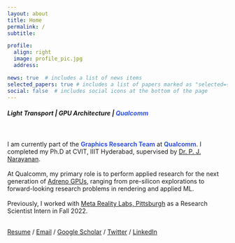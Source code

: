 ```yaml
---
layout: about
title: Home
permalink: /
subtitle: 

profile:
  align: right
  image: profile_pic.jpg
  address: 

news: true  # includes a list of news items
selected_papers: true # includes a list of papers marked as "selected={true}"
social: false  # includes social icons at the bottom of the page
---
```


<!-- Write your biography here. Tell the world about yourself. Link to your favorite [subreddit](http://reddit.com). You can put a picture in, too. The code is already in, just name your picture `prof_pic.jpg` and put it in the `img/` folder.

Put your address / P.O. box / other info right below your picture. You can also disable any these elements by editing `profile` property of the YAML header of your `_pages/about.md`. Edit `_bibliography/papers.bib` and Jekyll will render your [publications page](/al-folio/publications/) automatically.

Link to your social media connections, too. This theme is set up to use [Font Awesome icons](http://fortawesome.github.io/Font-Awesome/) and [Academicons](https://jpswalsh.github.io/academicons/), like the ones below. Add your Facebook, Twitter, LinkedIn, Google Scholar, or just disable all of them. -->

<h5>Light Transport | GPU Architecture | <b style="color:#3253dc">Qualcomm</b></h5>
<br>

I am currently part of the <b style="color:#3253dc">Graphics Research Team</b> at <b style="color:#3253dc">Qualcomm</b>. I completed my Ph.D at CVIT, IIIT Hyderabad, supervised by <a target="_blank" href="https://scholar.google.co.in/citations?user=3HKjt_IAAAAJ&hl=en">Dr. P. J. Narayanan</a>. 
<br><br>
At Qualcomm, my primary role is to perform applied research for the next generation of <a href="https://www.qualcomm.com/products/features/adreno">Adreno GPUs</a>, ranging from pre-silicon explorations to forward-looking research problems in rendering and applied ML.
<br><br>
Previously, I worked with <a target="_blank" href="https://about.facebook.com/realitylabs/">Meta Reality Labs, Pittsburgh</a> as a Research Scientist Intern in Fall 2022.
<br><br>


<!-- Ph.D candidate at IIIT-H, Aug 2020 - May 2024 (Expected)

I am a final year Ph.D candidate at CVIT, IIIT Hyderabad, supervised by <a target="_blank" href="https://scholar.google.co.in/citations?user=3HKjt_IAAAAJ&hl=en">Dr. P. J. Narayanan</a> (Funded by the <a target="_blank" href="https://kcis.iiit.ac.in/fellowship">KCIS fellowship</a>).<br>
Previously, I completed my MS by research at IIIT Hyderabad, which is also where I completed my BTech in Computer Science Engineering.<br>
My research involves playing around with the light transport equation towards real-time performance, differentiable rendering and neural rendering.
<br><br>
During my Ph.D, I have had the pleasure of collaborating with <a href="https://eheitzresearch.wordpress.com/">Eric Heitz</a> & <a href="https://onrendering.com/">Jonathan Dupuy</a> during their time at <br> <a href="https://unity-grenoble.github.io/website/">Unity 
Research, Grenoble</a>. 
<br>
I have also been fortunate to have worked as a Research Scientist Intern at <a target="_blank" href="https://about.facebook.com/realitylabs/">Meta Reality Labs</a> in Pittsburgh, with <a href="https://sites.google.com/view/gjnam">Giljoo Nam</a>. -->

<p>
  <span>
    <a href="/assets/resume.pdf">Resume</a> /
    <a href="mailto:aakash.kt@research.iiit.ac.in">Email</a> /
    <a target="_blank" href="https://scholar.google.co.in/citations?user=itJ7vawAAAAJ&hl=en">Google Scholar</a> / 
    <a target="_blank" href="https://twitter.com/KtAakash">Twitter</a> /
    <a target="_blank" href="https://www.linkedin.com/in/aakash-kt-a406a9b9">LinkedIn</a>
  </span>
</p>